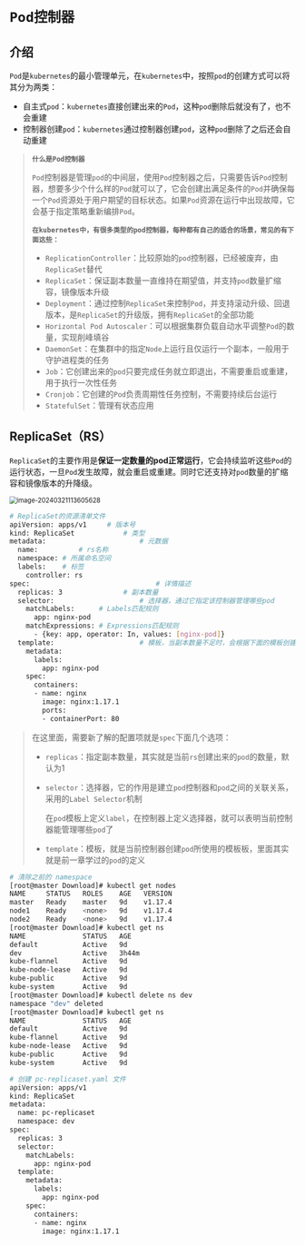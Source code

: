 # `Pod控制器`

## 介绍

`Pod`是`kubernetes`的最小管理单元，在`kubernetes`中，按照`pod`的创建方式可以将其分为两类：

- 自主式`pod`：`kubernetes`直接创建出来的`Pod`，这种`pod`删除后就没有了，也不会重建
- 控制器创建`pod`：`kubernetes`通过控制器创建`pod`，这种`pod`删除了之后还会自动重建

>**`什么是Pod控制器`**
>
>`Pod`控制器是管理`pod`的中间层，使用`Pod`控制器之后，只需要告诉`Pod`控制器，想要多少个什么样的`Pod`就可以了，它会创建出满足条件的`Pod`并确保每一个`Pod`资源处于用户期望的目标状态。如果`Pod`资源在运行中出现故障，它会基于指定策略重新编排`Pod`。
>
>**`在kubernetes中，有很多类型的pod控制器，每种都有自己的适合的场景，常见的有下面这些：`**
>
>- `ReplicationController`：比较原始的`pod`控制器，已经被废弃，由`ReplicaSet`替代
>- `ReplicaSet`：保证副本数量一直维持在期望值，并支持`pod`数量扩缩容，镜像版本升级
>- `Deployment`：通过控制`ReplicaSet`来控制`Pod`，并支持滚动升级、回退版本，是`ReplicaSet`的升级版，拥有`ReplicaSet`的全部功能
>- `Horizontal Pod Autoscaler`：可以根据集群负载自动水平调整`Pod`的数量，实现削峰填谷
>- `DaemonSet`：在集群中的指定`Node`上运行且仅运行一个副本，一般用于守护进程类的任务
>- `Job`：它创建出来的`pod`只要完成任务就立即退出，不需要重启或重建，用于执行一次性任务
>- `Cronjob`：它创建的`Pod`负责周期性任务控制，不需要持续后台运行
>- `StatefulSet`：管理有状态应用

## ReplicaSet（RS）

​	`ReplicaSet`的主要作用是**保证一定数量的pod正常运行**，它会持续监听这些`Pod`的运行状态，一旦`Pod`发生故障，就会重启或重建。同时它还支持对`pod`数量的扩缩容和镜像版本的升降级。

<img src="/Users/fico/Library/Application Support/typora-user-images/image-20240321113605628.png" alt="image-20240321113605628" style="zoom:80%;" />

```sh
# ReplicaSet的资源清单文件
apiVersion: apps/v1 	# 版本号
kind: ReplicaSet 			# 类型       
metadata: 						# 元数据
  name:			 # rs名称 
  namespace: # 所属命名空间 
  labels: 	 # 标签
    controller: rs
spec: 								# 详情描述
  replicas: 3 				# 副本数量
  selector: 					# 选择器，通过它指定该控制器管理哪些pod
    matchLabels:      # Labels匹配规则
      app: nginx-pod
    matchExpressions: # Expressions匹配规则
      - {key: app, operator: In, values: [nginx-pod]}
  template: 					# 模板，当副本数量不足时，会根据下面的模板创建pod副本
    metadata:
      labels:
        app: nginx-pod
    spec:
      containers:
      - name: nginx
        image: nginx:1.17.1
        ports:
        - containerPort: 80
```

> 在这里面，需要新了解的配置项就是`spec`下面几个选项：
>
> - `replicas`：指定副本数量，其实就是当前`rs`创建出来的`pod`的数量，默认为1
>
> - `selector`：选择器，它的作用是建立`pod`控制器和`pod`之间的关联关系，采用的`Label Selector`机制
>
>   在`pod`模板上定义`label`，在控制器上定义选择器，就可以表明当前控制器能管理哪些`pod`了
>
> - `template`：模板，就是当前控制器创建`pod`所使用的模板板，里面其实就是前一章学过的`pod`的定义

```sh
# 清除之前的 namespace
[root@master Download]# kubectl get nodes
NAME     STATUS   ROLES    AGE   VERSION
master   Ready    master   9d    v1.17.4
node1    Ready    <none>   9d    v1.17.4
node2    Ready    <none>   9d    v1.17.4
[root@master Download]# kubectl get ns
NAME              STATUS   AGE
default           Active   9d
dev               Active   3h44m
kube-flannel      Active   9d
kube-node-lease   Active   9d
kube-public       Active   9d
kube-system       Active   9d
[root@master Download]# kubectl delete ns dev
namespace "dev" deleted
[root@master Download]# kubectl get ns
NAME              STATUS   AGE
default           Active   9d
kube-flannel      Active   9d
kube-node-lease   Active   9d
kube-public       Active   9d
kube-system       Active   9d
```

```sh
# 创建 pc-replicaset.yaml 文件
apiVersion: apps/v1
kind: ReplicaSet   
metadata:
  name: pc-replicaset
  namespace: dev
spec:
  replicas: 3
  selector: 
    matchLabels:
      app: nginx-pod
  template:
    metadata:
      labels:
        app: nginx-pod
    spec:
      containers:
      - name: nginx
        image: nginx:1.17.1
```

